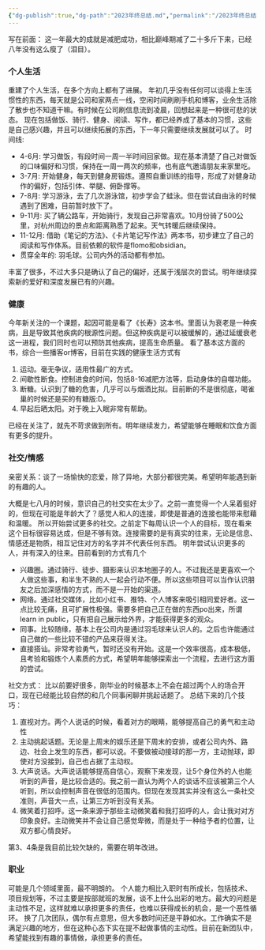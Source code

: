 ```yaml
---
{"dg-publish":true,"dg-path":"2023年终总结.md","permalink":"/2023年终总结/","dgPassFrontmatter":true}
---
```


写在前面：
这一年最大的成就是减肥成功，相比巅峰期减了二十多斤下来，已经八年没有这么瘦了（泪目）。
### 个人生活
重建了个人生活，在多个方向上都有了进展。
年初几乎没有任何可以谈得上生活惯性的东西，每天就是公司和家两点一线，空闲时间刷刷手机和博客，业余生活除了散步也不知道干嘛。有时候在公司刷信息流到凌晨，回想起来是一种很可悲的状态。
现在包括做饭、骑行、健身、阅读、写作，都已经养成了基本的习惯，这些是自己感兴趣，并且可以继续拓展的东西，下一年只需要继续发展就可以了。
时间线:
* 4-6月: 学习做饭，有段时间一周一半时间回家做。现在基本清楚了自己对做饭的口味偏好和习惯，保持在一周一两次的频率，也有底气邀请朋友来家里吃。
* 3-7月: 开始健身，每天到健身房锻炼。遵照自重训练的指导，形成了对健身动作的偏好，包括引体、举腿、俯卧撑等。 
* 7-8月: 学习游泳，去了几次游泳馆，初步学会了蛙泳。但在尝试自由泳的时候遇到了困难，目前暂时放下了。
* 9-11月: 买了辆公路车，开始骑行，发现自己非常喜欢。10月份骑了500公里，对杭州周边的景点和距离熟悉了起来。天气转暖后继续保持。
* 11-12月: 借助《笔记的方法》、《卡片笔记写作法》两本书，初步建立了自己的阅读和写作体系。目前依赖的软件是flomo和obsidian。
* 贯穿全年的: 羽毛球。公司内外的活动都有参加。

丰富了很多，不过大多只是确认了自己的偏好，还属于浅层次的尝试。明年继续探索新的爱好和深度发展已有的兴趣。

### 健康
今年新关注的一个课题，起因可能是看了《长寿》这本书。里面认为衰老是一种疾病，且是导致其他疾病的根源性问题。但这种疾病是可以被缓解的，通过延缓衰老这一进程，我们同时也可以预防其他疾病，提高生命质量。
看了基本这方面的书，综合一些播客or博客，目前在实践的健康生活方式有
1. 运动。毫无争议，适用性最广的方式。
2. 间歇性断食。控制进食的时间，包括8-16减肥方法等，启动身体的自噬功能。
3. 断糖。认识到了糖的危害，几乎可以与烟酒比拟。目前断的不是很彻底，喝雀巢的时候还是买的有糖版:D。
4. 早起后晒太阳。对于晚上入眠非常有帮助。

已经在关注了，就先不苛求做到所有。明年继续发力，希望能够在睡眠和饮食方面有更多的提升。


### 社交/情感
亲密关系：谈了一场愉快的恋爱，除了异地，大部分都很完美。希望明年能遇到新的有趣的人。

大概是七八月的时候，意识自己的社交实在太少了。之前一直觉得一个人呆着挺好的，但现在可能是年龄大了？感觉人和人的连接，即使是普通的连接也能带来慰藉和温暖。
所以开始尝试更多的社交。之前定下每周认识一个人的目标，现在看来这个目标很容易达成，但是不够有效。连接需要的是有真实的往来，无论是信息、情感还是物质，相互记住对方的名字并不代表任何东西。
明年尝试认识更多的人，并有深入的往来。目前看到的方式有几个
* 兴趣圈。通过骑行、徒步、摄影来认识本地圈子的人。不过我还是更喜欢一个人做这些事，和半生不熟的人一起会行动不便。所以这些项目可以当作认识朋友之后加深感情的方式，而不是一开始的渠道。
* 网络。通过社交媒体，比如小红书、推特、个人博客来吸引相同爱好者。这一点比较无痛，且可扩展性极强。需要多把自己正在做的东西po出来，所谓learn in public，只有把自己展示给外界，才能获得更多的观众。
* 同事。比较随缘，基本上在公司内是通过羽毛球来认识人的。之后也许能通过自己做的一些比较不错的产品来获得关注。
* 直接搭讪。非常考验勇气，暂时还没有开始。这是一个效率很高，成本极低，且考验和锻炼个人素质的方式，希望明年能够探索出一个流程，去进行这方面的尝试。

社交方式：
比以前要好很多，刚毕业的时候基本上不会在超过两个人的场合开口，现在已经能比较自然的和几个同事闲聊并挑起话题了。
总结下来的几个技巧：
1. 直视对方。两个人说话的时候，看着对方的眼睛，能够提高自己的勇气和主动性
2. 主动挑起话题。无论是上周末的娱乐还是下周末的安排，或者公司内外、路边、社会上发生的东西，都可以说。不要做被动接球的那一方，主动抛球，即使对方没接到，自己也占据了主动权。
3. 大声说话。大声说话能够提高自信心，观察下来发现，让5个身位外的人也能听到的声音，是比较合适的。我之前一直认为两个人的谈话不应该被第三个人听到，所以会控制声音在很低的范围内。但现在发现其实并没有这么一条社交准则，声音大一点，让第三方听到没有关系。
4. 微笑着打招呼。这一条来源于那些主动微笑着和我打招呼的人，会让我对对方印象良好。主动微笑并不会让自己感觉卑微，而是处于一种给予者的位置，让双方都心情良好。

第3、4条是我目前比较欠缺的，需要在明年改进。



### 职业
可能是几个领域里面，最不明朗的。
个人能力相比入职时有所成长，包括技术、项目规划等，不过主要是按部就班的发展，谈不上什么出彩的地方。最大的问题是主动性不足，这样就难以承担更多的责任，也难以获得成长的机会，是一个恶性循环。
换了几次团队，偶尔有点意思，但大多数时间还是平静如水。工作确实不是满足兴趣的地方，但在这种心态下实在提不起做事情的主动性。目前在新团队中，希望能找到有趣的事情做，承担更多的责任。



